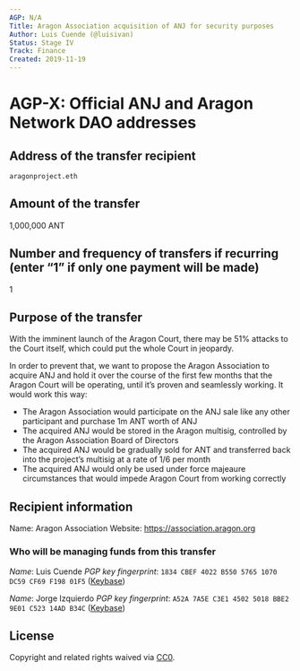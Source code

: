```yaml
---
AGP: N/A
Title: Aragon Association acquisition of ANJ for security purposes
Author: Luis Cuende (@luisivan)
Status: Stage IV
Track: Finance
Created: 2019-11-19
---
```


# AGP-X: Official ANJ and Aragon Network DAO addresses

## Address of the transfer recipient

`aragonproject.eth`

## Amount of the transfer

1,000,000 ANT

## Number and frequency of transfers if recurring (enter “1” if only one payment will be made)

1

## Purpose of the transfer

With the imminent launch of the Aragon Court, there may be 51% attacks to the Court itself, which could put the whole Court in jeopardy.

In order to prevent that, we want to propose the Aragon Association to acquire ANJ and hold it over the course of the first few months that the Aragon Court will be operating, until it’s proven and seamlessly working. It would work this way:

- The Aragon Association would participate on the ANJ sale like any other participant and purchase 1m ANT worth of ANJ
- The acquired ANJ would be stored in the Aragon multisig, controlled by the Aragon Association Board of Directors
- The acquired ANJ would be gradually sold for ANT and transferred back into the project’s multisig at a rate of 1/6 per month
- The acquired ANJ would only be used under force majeaure circumstances that would impede Aragon Court from working correctly

## Recipient information

Name: Aragon Association
Website: https://association.aragon.org

### Who will be managing funds from this transfer

_Name_: Luis Cuende
_PGP key fingerprint_: `1834 CBEF 4022 B550 5765 1070 DC59 CF69 F198 01F5` ([Keybase](https://keybase.io/li))

_Name_: Jorge Izquierdo
_PGP key fingerprint_: `A52A 7A5E C3E1 4502 5018 BBE2 9E01 C523 14AD B34C` ([Keybase](https://keybase.io/ji))

## License
Copyright and related rights waived via [CC0](https://creativecommons.org/publicdomain/zero/1.0/).
